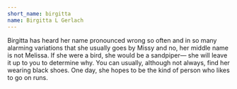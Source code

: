 ```yaml
---
short_name: birgitta
name: Birgitta L Gerlach
---
```

Birgitta has heard her name pronounced wrong so often and in so many alarming variations that she usually goes by Missy and no, her middle name is not Melissa. If she were a bird, she would be a sandpiper&mdash; she will leave it up to you to determine why. You can usually, although not always, find her wearing black shoes. One day, she hopes to be the kind of person who likes to go on runs.

 <br/>
